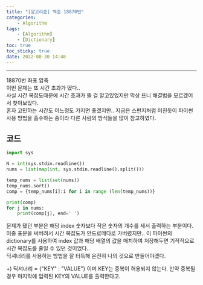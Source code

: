 ```yaml
---
title: "[알고리즘] 백준 18870번"
categories:
    - Algorithm
tags:
    - [Algorithm]
    - [Dictionary]
toc: true
toc_sticky: true
date: 2022-08-30 14:40
---
```

--------------------------

18870번 좌표 압축  
이번 문제는 또 시간 초과가 떴다..  
사실 시간 복잡도때문에 시간 초과가 뜰 걸 알고있었지만 막상 뜨니 해결법을 모르겠어서 찾아보았다.  
혼자 고민하는 시간도 어느정도 가지면 좋겠지만.. 지금은 스펀지처럼 미친듯이 파이썬 사용 방법을 흡수하는 중이라 다른 사람의 방식들을 많이 참고하였다.  
## 코드
```python
import sys

N = int(sys.stdin.readline())
nums = list(map(int, sys.stdin.readline().split()))

temp_nums = list(set(nums))
temp_nums.sort()
comp = {temp_nums[i]:i for i in range (len(temp_nums))}

print(comp)
for j in nums:
    print(comp[j], end=' ')
```
문제가 됐던 부분은 해당 index 숫자보다 작은 숫자의 개수를 세서 출력하는 부분이다.  
이중 포문을 써버려서 시간 복잡도가 안드로메다로 가버렸지만.. 이 파이썬의 dictionary를 사용하여 index 값과 해당 배열의 값을 매치하여 저장해두면 기적적으로 시간 복잡도를 줄일 수 있던 것이었다..  
딕셔너리를 사용하는 방법을 잘 터득해 온전히 나의 것으로 만들어야겠다.

+) 딕셔너리 = {"KEY" : "VALUE"} 이며 KEY는 중복이 허용되지 않는다. 만약 중복될 경우 마지막에 입력된 KEY의 VALUE를 출력한다고.